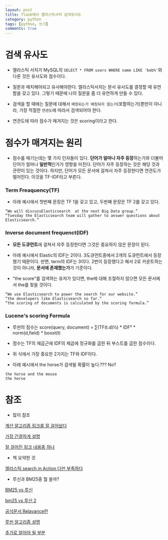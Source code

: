 ```yaml
---
layout: post
title: flask에서 엘라스틱서치 검색유사도
category: python
tags: [python, 쓰기]
comments: true
---
```


# 검색 유사도

- 엘라스틱 서치가  MySQL의 `SELECT * FROM users WHERE name LIKE 'bob%'`와 다른 것은 유사도와 점수이다.

- 질문과 매치해야되고 유사해야한다. 엘라스틱서치는 문서 유사도를 결정할 때 유연함을 갖고 있다. 그렇기 때문에 나의 질문을 좀 더 유연하게 만들 수 있다.

- 검색을 할 때에는 질문에 대해서 `매칭되는가 매칭되지 않는가`(포함하는가)뿐만이 아니라, 가장 적절한 `연관도`에 따라서 검색되어야 한다.

- 연관도에 따라 점수가 매겨지는 것은 scoring이라고 한다. 

# 점수가 매겨지는 원리

- 점수를 매기는데는 몇 가지 인자들이 있다. **단어가 얼마나 자주 등장**하는가와 더불어 단어가 얼마나 **일반적**인가가 영향을 미친다. 단어가 자주 등장하는 것은 해당 것과 관련이 있는 것이다. 하지만, 단어가 모든 문서에 걸쳐서 자주 등장한다면 연관도가 떨어진다. 이것을 TF-IDF라고 부른다.

### Term Freaquency(TF)

- 아래 예시에서 첫번째 문장은 TF 1을 갖고 있고, 두번째 문장은 TF 2를 갖고 있다.

```
“We will discussElasticsearch  at the next Big Data group.” 
“Tuesday the Elasticsearch team will gather to answer questions about Elasticsearch.”
```

### Inverse document frequenct(IDF)

- **모든 도큐먼트**에 걸쳐서 자주 등장한다면 그것은 중요하지 않은 문장이 된다.

- 아래 예시에서 Elastic의 IDF는 2이다. 3도큐먼트중에서 2개의 도큐먼트에서 등장했기 때문이다. 반면, term의 IDF는 3이다. 2번이 등장했다고 해서 2로 카운트하는 것이 아니라, **문서에 존재했는가**가 기준이다.

- "the score"를 검색하는 유저가 있다면, the에 대해 조절하지 않으면 모든 문서에서 the를 찾을 것이다.

```
“We use Elasticsearch to power the search for our website.” 
“the developers like Elasticsearch so far.”
“the scoring of documents is calculated by the scoring formula.”
```

### Lucene's scoring Formula

- 루씬의 점수는 score(query, document) = ∑(TF(t.d)½) * IDF² * norm(d,field) * boost(t)

- 점수는 TF의 제곱근에 IDF의 제곱에 정규화를 곱한 뒤 부스트를 곱한 점수이다.

- 위 식에서 가장 중요한 2가지는 TF와 IDF이다.

- 아래 예시에서 the horse가 검색될 확률이 높다.??? No?

```
the horse and the mouse
the horse
```




# 참조

- 많이 참조

[계산 알고리즘 링크를 잘 걸어놨다](https://ict-nroo.tistory.com/82)

[가장 간결하게 설명](https://www.popit.kr/bm25-elasticsearch-5-0%EC%97%90%EC%84%9C-%EA%B2%80%EC%83%89%ED%95%98%EB%8A%94-%EC%83%88%EB%A1%9C%EC%9A%B4-%EB%B0%A9%EB%B2%95/)

[잘 걸어진 링크 내용중 하나](https://inyl.github.io/search_engine/2017/04/01/bm25.html)

- 책 요약한 것

[엘라스틱 search in Action 다만 부족하다](https://12bme.tistory.com/479)

- 루신과 BM25중 뭘 쓸까?

[BM25 vs 루신](https://www.elastic.co/kr/blog/found-bm-vs-lucene-default-similarity)

[bm25 vs 루신 2](https://opensourceconnections.com/blog/2015/10/16/bm25-the-next-generation-of-lucene-relevation/)

[공식문서 Relavance란](https://www.elastic.co/guide/en/elasticsearch/guide/current/relevance-intro.html#relevance-intro)

[루씬 알고리즘 설명](https://www.elastic.co/guide/en/elasticsearch/guide/current/practical-scoring-function.html)

[추가로 알아야 될 부분](https://velog.io/@jakeseo_me/%EB%AC%B8%EC%84%9C-%EC%9C%A0%EC%82%AC%EB%8F%84-%EC%B8%A1%EC%A0%95-%EA%B5%AC%ED%98%84%ED%95%98%EA%B8%B0-3-with-elasticsearch)

